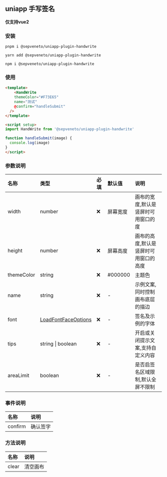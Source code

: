 ## uniapp 手写签名

**仅支持vue2**

### 安装
```shell
pnpm i @sepveneto/uniapp-plugin-handwrite
```
```shell
yarn add @sepveneto/uniapp-plugin-handwrite
```
```shell
npm i @sepveneto/uniapp-plugin-handwrite
```

### 使用

```html
<template>
	<HandWrite
    themeColor="#F73E65"
    name="测试"
    @confirm="handleSubmit"
  />
</template>

<script setup>
import HandWrite from '@sepveneto/uniapp-plugin-handwrite'

function handleSubmit(image) {
  console.log(image)
}
</script>
```

### 参数说明

| 名称 | 类型 | 必填 | 默认值 | 说明 |
| :--- | :--- | :-- | :---- | :--- |
| width | number | ❌ | 屏幕宽度 | 画布的宽度,默认是竖屏时可用窗口的度 |
| height | number | ❌ | 屏幕高度 | 画布的高度,默认是竖屏时可用窗口的高度 |
| themeColor | string | ❌ | #000000 | 主题色 |
| name | string | ❌ | - | 示例文案,同时控制画布底层的描边 |
| font | [LoadFontFaceOptions](https://uniapp.dcloud.net.cn/api/ui/font.html#%E5%8F%82%E6%95%B0%E8%AF%B4%E6%98%8E) | ❌ | - | 签名及示例的字体 |
| tips | string \| boolean | ❌ | - | 开启或关闭提示文案,支持自定义内容 |
| areaLimit | boolean | ❌ | - |  是否启签名区域限制,默认全屏不限制 |

### 事件说明
| 名称 | 说明 |
| :--- | :--- |
| confirm | 确认签字 |

### 方法说明
| 名称 | 说明 |
| :--- | :--- |
| clear | 清空画布

